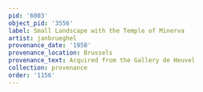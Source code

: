 ```yaml
---
pid: '6003'
object_pid: '3556'
label: Small Landscape with the Temple of Minerva
artist: janbrueghel
provenance_date: '1958'
provenance_location: Brussels
provenance_text: Acquired from the Gallery de Heuvel
collection: provenance
order: '1156'
---
```

